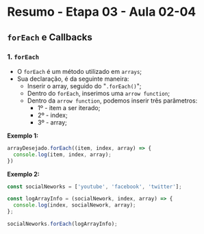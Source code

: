 # Resumo - Etapa 03 - Aula 02-04

## ``forEach`` e Callbacks

### 1. ``forEach``

- O ``forEach`` é um método utilizado em ``arrays``;
- Sua declaração, é da seguinte maneira:
    - Inserir o array, seguido do "``.forEach()``";
    - Dentro do ``forEach``, inserimos uma ``arrow function``;
    - Dentro da ``arrow function``, podemos inserir três parâmetros:
        - 1º - item a ser iterado;
        - 2º - index;
        - 3º - array;


**Exemplo 1:**

~~~javascript
arrayDesejado.forEach((item, index, array) => {
  console.log(item, index, array);
})
~~~

**Exemplo 2:**

~~~javascript
const socialNeworks = ['youtube', 'facebook', 'twitter'];

const logArrayInfo = (socialNework, index, array) => {
  console.log(index, socialNework, array);
};

socialNeworks.forEach(logArrayInfo);
~~~
